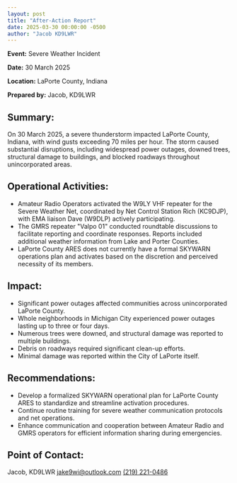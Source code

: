 ```yaml
---
layout: post
title: "After-Action Report"
date: 2025-03-30 00:00:00 -0500
author: "Jacob KD9LWR"
---
```


**Event:** Severe Weather Incident

**Date:** 30 March 2025

**Location:** LaPorte County, Indiana

**Prepared by:** Jacob, KD9LWR

## Summary:

On 30 March 2025, a severe thunderstorm impacted LaPorte
County, Indiana, with wind gusts exceeding 70 miles per hour.
The storm caused substantial disruptions, including widespread
power outages, downed trees, structural damage to buildings,
and blocked roadways throughout unincorporated areas.

## Operational Activities:

- Amateur Radio Operators activated the W9LY VHF repeater for
  the Severe Weather Net, coordinated by Net Control Station
  Rich (KC9DJP), with EMA liaison Dave (W9DLP) actively
  participating.
- The GMRS repeater "Valpo 01" conducted roundtable discussions
  to facilitate reporting and coordinate responses. Reports
  included additional weather information from Lake and
  Porter Counties.
- LaPorte County ARES does not currently have a formal SKYWARN
  operations plan and activates based on the discretion and
  perceived necessity of its members.

## Impact:

- Significant power outages affected communities across
  unincorporated LaPorte County.
- Whole neighborhoods in Michigan City experienced power
  outages lasting up to three or four days.
- Numerous trees were downed, and structural damage was
  reported to multiple buildings.
- Debris on roadways required significant clean-up efforts.
- Minimal damage was reported within the City of LaPorte itself.

## Recommendations:

- Develop a formalized SKYWARN operational plan for LaPorte
  County ARES to standardize and streamline activation procedures.
- Continue routine training for severe weather communication
  protocols and net operations.
- Enhance communication and cooperation between Amateur Radio
  and GMRS operators for efficient information sharing during
  emergencies.

## Point of Contact:

Jacob, KD9LWR [jake9wi@outlook.com](mailto:jake9wi@outlook.com)
[(219) 221-0486](tel:2192210486)
